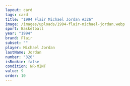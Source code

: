 ```yaml
---
layout: card
tags: card
title: "1994 Flair Michael Jordan #326"
image: /images/uploads/1994-flair-michael-jordan.webp
sport: Basketball
year: "1994"
brand: Flair
subset: ""
player: Michael Jordan
lastName: Jordan
number: "326"
isRookie: false
condition: NR-MINT
value: 9
order: 10
---
```

